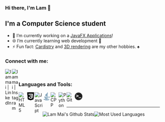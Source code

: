 ### Hi there, I'm Lam 👋

## I'm a Computer Science student
- 📂 I’m currently working on a [JavaFX Applications][CurrentJfxApp]!
- 🌐 I’m currently learning web development 🔨
- ⚡ Fun fact: [Cardistry][instagram] and [3D rendering][renders] are my other hobbies. ♠️

### Connect with me:

[<img align="left" alt="lammai | LinkedIn" width="22px" src="https://cdn.jsdelivr.net/npm/simple-icons@v3/icons/linkedin.svg" />][linkedin]
[<img align="left" alt="lammai | Instagram" width="22px" src="https://cdn.jsdelivr.net/npm/simple-icons@v3/icons/instagram.svg" />][instagram]

<br />

### Languages and Tools:

<img align="left" alt="HTML5" width="26px" src="https://raw.githubusercontent.com/simple-icons/simple-icons/b4c26a833274ecd7eb948805c9488ace62e8e664/icons/html5.svg" />
<img align="left" alt="CSS3" width="26px" src="https://raw.githubusercontent.com/simple-icons/simple-icons/b4c26a833274ecd7eb948805c9488ace62e8e664/icons/css3.svg" />
<img align="left" alt="JavaScript" width="26px" src="https://raw.githubusercontent.com/simple-icons/simple-icons/b4c26a833274ecd7eb948805c9488ace62e8e664/icons/javascript.svg" />
<img align="left" alt="Java" width="26px" src="https://raw.githubusercontent.com/simple-icons/simple-icons/b4c26a833274ecd7eb948805c9488ace62e8e664/icons/java.svg" />
<img align="left" alt="CPP" width="26px" src="https://raw.githubusercontent.com/simple-icons/simple-icons/b4c26a833274ecd7eb948805c9488ace62e8e664/icons/cplusplus.svg" />
<img align="left" alt="Python" width="26px" src="https://raw.githubusercontent.com/simple-icons/simple-icons/b4c26a833274ecd7eb948805c9488ace62e8e664/icons/python.svg" />
<img align="left" alt="Git" width="26px" src="https://raw.githubusercontent.com/simple-icons/simple-icons/b4c26a833274ecd7eb948805c9488ace62e8e664/icons/git.svg" />
<img align="left" alt="Terminal" width="26px" src="https://raw.githubusercontent.com/github/explore/80688e429a7d4ef2fca1e82350fe8e3517d3494d/topics/terminal/terminal.png" />

<br />
<br />

---

<img align="left" alt="Lam Mai's Github Stats" src="https://github-readme-stats.codestackr.vercel.app/api?username=lammai&show_icons=true&hide_border=true&title_color=000000&icon_color=59ffff" />
<img align="left" alt="Most Used Languages" src="https://github-readme-stats.vercel.app/api/top-langs/?username=lammai&layout=compact&hide=Vim script" />

[CurrentJfxApp]: https://github.com/lammai/FractalFX
[instagram]: https://instagram.com/lamb.thesheep
[linkedin]: https://www.linkedin.com/in/lam-mai-b71234157/
[renders]: https://github.com/lammai/dotfiles/tree/master/Pictures/Wallpapers

